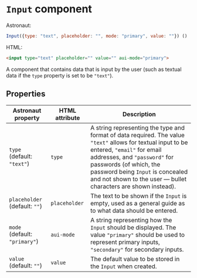 # `Input` component
Astronaut:
```javascript
Input({type: "text", placeholder: "", mode: "primary", value: ""}) ()
```

HTML:
```html
<input type="text" placeholder="" value="" aui-mode="primary">
```

A component that contains data that is input by the user (such as textual data if the `type` property is set to be `"text"`).

## Properties
| Astronaut property | HTML attribute | Description |
|---|---|---|
|`type` (default: `"text"`) | `type` | A string representing the type and format of data required. The value `"text"` allows for textual input to be entered, `"email"` for email addresses, and `"password"` for passwords (of which, the password being `Input` is concealed and not shown to the user — bullet characters are shown instead). |
| `placeholder` (default: `""`) | `placeholder` | The text to be shown if the `Input` is empty, used as a general guide as to what data should be entered. |
| `mode` (default: `"primary"`) | `aui-mode` | A string representing how the `Input` should be displayed. The value `"primary"` should be used to represent primary inputs, `"secondary"` for secondary inputs. |
| `value` (default: `""`) | `value` | The default value to be stored in the `Input` when created. |